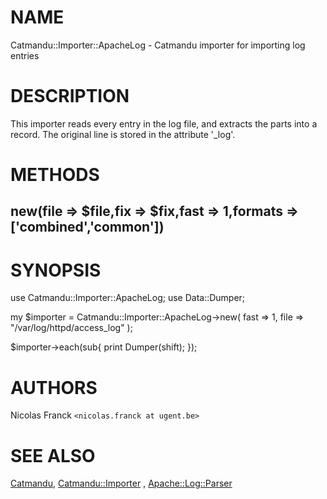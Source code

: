 # NAME

Catmandu::Importer::ApacheLog - Catmandu importer for importing log entries

# DESCRIPTION

This importer reads every entry in the log file, and extracts the parts into a record.
The original line is stored in the attribute '\_log'.

# METHODS

## new(file => $file,fix => $fix,fast => 1,formats => \['combined','common'\])

# SYNOPSIS

use Catmandu::Importer::ApacheLog;
use Data::Dumper;

my $importer = Catmandu::Importer::ApacheLog->new(
    fast => 1,
    file => "/var/log/httpd/access\_log"
);

$importer->each(sub{
    print Dumper(shift);
});

# AUTHORS

Nicolas Franck `<nicolas.franck at ugent.be>`

# SEE ALSO

[Catmandu](https://metacpan.org/pod/Catmandu), [Catmandu::Importer](https://metacpan.org/pod/Catmandu::Importer) , [Apache::Log::Parser](https://metacpan.org/pod/Apache::Log::Parser)
